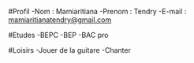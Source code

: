 #Profil
-Nom     : Mamiaritiana
-Prenom  : Tendry
-E-mail  : mamiaritianatendry@gmail.com

#Etudes
-BEPC
-BEP
-BAC pro

#Loisirs
-Jouer de la guitare
-Chanter